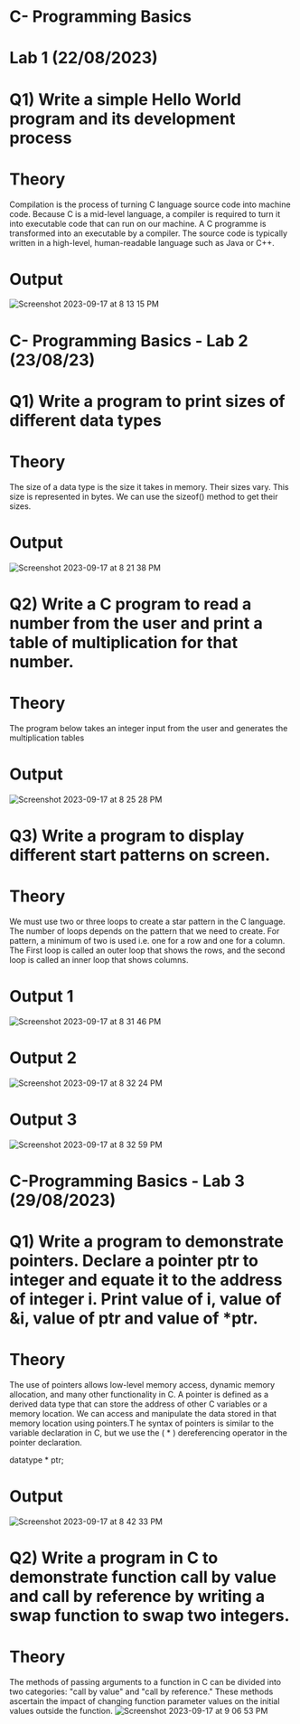 # C- Programming Basics
# Lab 1 (22/08/2023)
# Q1) Write a simple Hello World program and its development process
# Theory
Compilation is the process of turning C language source code into machine code. Because C is a mid-level language, a compiler is required to turn it into executable code that can run on our machine. A C programme is transformed into an executable by a compiler. The source code is typically written in a high-level, human-readable language such as Java or C++.
# Output
![Screenshot 2023-09-17 at 8 13 15 PM](https://github.com/shrutitalyan/c-programs2/assets/143024392/d54e7bb6-51d2-40bf-9d77-4d1cc9e498b4)
# C- Programming Basics - Lab 2 (23/08/23)
# Q1) Write a program to print sizes of different data types
# Theory 
The size of a data type is the size it takes in memory. Their sizes vary. This size is represented in bytes. We can use the sizeof() method to get their sizes.
# Output
![Screenshot 2023-09-17 at 8 21 38 PM](https://github.com/shrutitalyan/c-programs2/assets/143024392/a1a67545-f2ce-44ae-951e-72f62f9cb263)
# Q2) Write a C program to read a number from the user and print a table of multiplication for that number.
# Theory
The program below takes an integer input from the user and generates the multiplication tables
# Output 

![Screenshot 2023-09-17 at 8 25 28 PM](https://github.com/shrutitalyan/c-programs2/assets/143024392/7d851c86-21ed-43cf-8f36-1606a44756d4)

# Q3) Write a program to display different start patterns on screen.
# Theory 
We must use two or three loops to create a star pattern in the C language. The number of loops depends on the pattern that we need to create. For pattern, a minimum of two is used i.e. one for a row and one for a column. The First loop is called an outer loop that shows the rows, and the second loop is called an inner loop that shows columns.
# Output 1
![Screenshot 2023-09-17 at 8 31 46 PM](https://github.com/shrutitalyan/c-programs2/assets/143024392/09645a23-c365-46bf-8e13-517cb655cc26)
# Output 2
![Screenshot 2023-09-17 at 8 32 24 PM](https://github.com/shrutitalyan/c-programs2/assets/143024392/115bfda9-2851-429c-9c4d-b26e907081fe)
# Output 3
![Screenshot 2023-09-17 at 8 32 59 PM](https://github.com/shrutitalyan/c-programs2/assets/143024392/e31f88d0-d7ff-4f1c-afb7-7d756dca8cd4)
# C-Programming Basics - Lab 3 (29/08/2023)
# Q1) Write a program to demonstrate pointers. Declare a pointer ptr to integer and equate it to the address of integer i. Print value of i, value of &i, value of ptr and value of *ptr.
# Theory
The use of pointers allows low-level memory access, dynamic memory allocation, and many other functionality in C.
A pointer is defined as a derived data type that can store the address of other C variables or a memory location. We can access and manipulate the data stored in that memory location using pointers.T he syntax of pointers is similar to the variable declaration in C, but we use the ( * ) dereferencing operator in the pointer declaration.

datatype * ptr;
# Output 
![Screenshot 2023-09-17 at 8 42 33 PM](https://github.com/shrutitalyan/c-programs2/assets/143024392/489835ec-c063-43ab-b39e-0515b3f6615b)
# Q2) Write a program in C to demonstrate function call by value and call by reference by writing a swap function to swap two integers.
# Theory
The methods of passing arguments to a function in C can be divided into two categories: "call by value" and "call by reference." These methods ascertain the impact of changing function parameter values on the initial values outside the function.
![Screenshot 2023-09-17 at 9 06 53 PM](https://github.com/shrutitalyan/c-programs2/assets/143024392/8109aa44-e2ae-408f-915a-6dc1c3e7ba7a)













